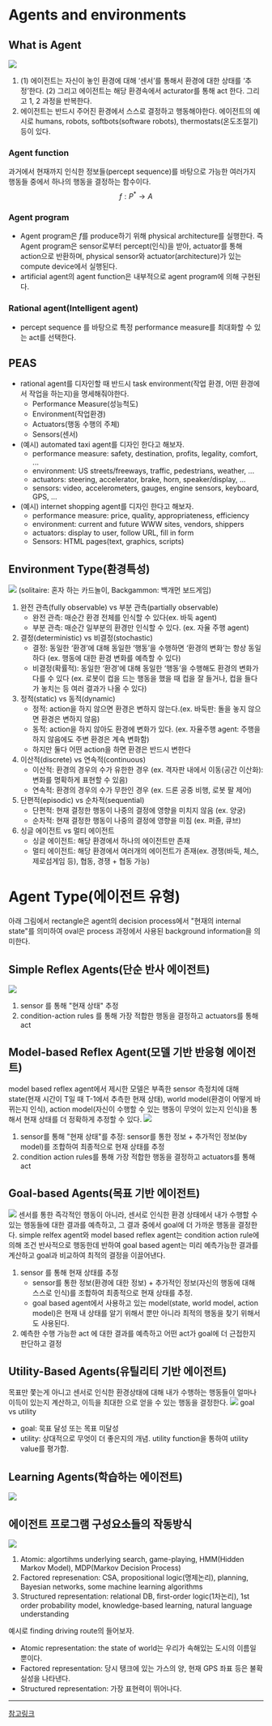 # Agents and environments

## What is Agent
![](images/1.png)
1. (1) 에이전트는 자신이 놓인 환경에 대해 ‘센서’를 통해서 환경에 대한 상태를 ‘추정’한다. (2) 그리고 에이전트는 해당 환경속에서 acturator를 통해 act 한다. 그리고 1, 2 과정을 반복한다.
4. 에이전트는 반드시 주어진 환경에서 스스로 결정하고 행동해야한다. 에이전트의 예시로 humans, robots, softbots(software robots), thermostats(온도조절기) 등이 있다.

### Agent function
과거에서 현재까지 인식한 정보들(percept sequence)를 바탕으로 가능한 여러가지 행동들 중에서 하나의 행동을 결정하는 함수이다.
$$f: P^* \rightarrow A$$

### Agent program
- Agent program은 $f$를 produce하기 위해 physical architecture를 실행한다. 즉 Agent program은 sensor로부터 percept(인식)을 받아, actuator를 통해 action으로 반환하며, physical sensor와 actuator(architecture)가 있는 compute device에서 실행된다. 
- artificial agent의 agent function은 내부적으로 agent program에 의해 구현된다.

### Rational agent(Intelligent agent)
- percept sequence 를 바탕으로 특정 performance measure를 최대화할 수 있는 act를 선택한다.

## PEAS
- rational agent를 디자인할 때 반드시 task environment(작업 환경, 어떤 환경에서 작업을 하는지)을 명세해줘야한다.
  - Performance Measure(성능척도)
  - Environment(작업환경)
  - Actuators(행동 수행의 주체)
  - Sensors(센서)
- (예시) automated taxi agent를 디자인 한다고 해보자.
    - performance measure: safety, destination, profits, legality, comfort, ...
    - environment: US streets/freeways, traffic, pedestrians, weather, ... 
    - actuators: steering, accelerator, brake, horn, speaker/display, ...
    - sensors: video, accelerometers, gauges, engine sensors, keyboard, GPS, ...
- (예시) internet shopping agent를 디자인 한다고 해보자.
    -  performance measure: price, quality, appropriateness, efficiency
    - environment: current and future WWW sites, vendors, shippers
    - actuators: display to user, follow URL, fill in form
    - Sensors: HTML pages(text, graphics, scripts)

## Environment Type(환경특성)
![](images/2.png)
(solitaire: 혼자 하는 카드놀이, Backgammon: 백개먼 보드게임)
1. 완전 관측(fully observable) vs 부분 관측(partially observable)
    - 완전 관측: 매순간 환경 전체를 인식할 수 있다(ex. 바둑 agent)
    - 부분 관측: 매순간 일부분의 환경만 인식할 수 있다. (ex. 자율 주행 agent)
2. 결정(deterministic) vs 비결정(stochastic)
    - 결정: 동일한 ‘환경’에 대해 동일한 ‘행동’을 수행하면 ‘환경의 변화’는 항상 동일하다 (ex. 행동에 대한 환경 변화를 예측할 수 있다)
    - 비결정(확률적): 동일한 ‘환경’에 대해 동일한 ‘행동’을 수행해도 환경의 변화가 다를 수 있다 (ex. 로봇이 컵을 드는 행동을 했을 때 컵을 잘 들거나, 컵을 들다가 놓치는 등 여러 결과가 나올 수 있다)
3. 정적(static) vs 동적(dynamic)
    - 정적: action을 하지 않으면 환경은 변하지 않는다.(ex. 바둑판: 돌을 놓지 않으면 환경은 변하지 않음)
    - 동적: action을 하지 않아도 환경에 변화가 있다. (ex. 자율주행 agent: 주행을 하지 않음에도 주변 환경은 계속 변화함)
    - 하지만 둘다 어떤 action을 하면 환경은 반드시 변한다
4. 이산적(discrete) vs 연속적(continuous)
    - 이산적: 환경의 경우의 수가 유한한 경우 (ex. 격자판 내에서 이동(공간 이산화): 변화를 명확하게 표현할 수 있음)
    - 연속적: 환경의 경우의 수가 무한인 경우 (ex. 드론 공중 비행, 로봇 팔 제어)
5. 단편적(episodic) vs 순차적(sequential)
    - 단편적: 현재 결정한 행동이 나중의 결정에 영향을 미치지 않음 (ex. 양궁)
    - 순차적: 현재 결정한 행동이 나중의 결정에 영향을 미침 (ex. 퍼즐, 큐브)
6. 싱글 에이전트 vs 멀티 에이전트
    - 싱글 에이전트: 해당 환경에서 하나의 에이전트만 존재
    - 멀티 에이전트: 해당 환경에서 여러개의 에이전트가 존재(ex. 경쟁(바둑, 체스, 제로섬게임 등), 협동, 경쟁 + 협동 가능)

# Agent Type(에이전트 유형)
아래 그림에서 rectangle은 agent의 decision process에서 "현재의 internal state"를 의미하여 oval은 process 과정에서 사용된 background information을 의미한다.

## Simple Reflex Agents(단순 반사 에이전트)
![](images/3.png)
  1. sensor 를 통해 "현재 상태" 추정
  2. condition-action rules 를 통해 가장 적합한 행동을 결정하고 actuators를 통해 act

## Model-based Reflex Agent(모델 기반 반응형 에이전트)
model based reflex agent에서 제시한 모델은 부족한 sensor 측정치에 대해 state(현재 시간이 T일 때 T-1에서 추측한 현재 상태), world model(환경이 어떻게 바뀌는지 인식), action model(자신이 수행할 수 있는 행동이 무엇이 있는지 인식)을 통해서 현재 상태를 더 정확하게 추정할 수 있다.
![](images/4.png)
1. sensor를 통해 "현재 상태"를 추정: sensor를 통한 정보 + 추가적인 정보(by model)를 조합하여 최종적으로 현재 상태를 추정
2. condition action rules를 통해 가장 적합한 행동을 결정하고 actuators를 통해 act

## Goal-based Agents(목표 기반 에이전트)
![](images/5.png)
센서를 통한 즉각적인 행동이 아니라, 센서로 인식한 환경 상태에서 내가 수행할 수 있는 행동들에 대한 결과를 예측하고, 그 결과 중에서 goal에 더 가까운 행동을 결정한다. simple relfex agent와 model based reflex agent는 condition action rule에 의해 조건 반사적으로 행동한데 반하여 goal based agent는 미리 예측가능한 결과를 계산하고 goal과 비교하여 최적의 결정을 이끌어낸다.
1. sensor 를 통해 현재 상태를 추정
    - sensor를 통한 정보(환경에 대한 정보) + 추가적인 정보(자신의 행동에 대해 스스로 인식)를 조합하여 최종적으로 현재 상태를 추정.
    - goal based agent에서 사용하고 있는 model(state, world model, action model)은 현재 내 상태를 알기 위해서 뿐만 아니라 최적의 행동을 찾기 위해서도 사용된다.
2. 예측한 수행 가능한 act 에 대한 결과를 예측하고 어떤 act가 goal에 더 근접한지 판단하고 결정

## Utility-Based Agents(유틸리티 기반 에이전트)
목표만 쫓는게 아니고 센서로 인식한 환경상태에 대해 내가 수행하는 행동들이 얼마나 이득이 있는지 계산하고, 이득을 최대한 으로 얻을 수 있는 행동을 결정한다.
![](images/6.png)
goal vs utility
  - goal: 묵표 달성 또는 목표 미달성
  - utility: 상대적으로 무엇이 더 좋은지의 개념. utility function을 통하여 utility value를 평가함.

## Learning Agents(학습하는 에이전트)
![](images/7.png)

## 에이전트 프로그램 구성요소들의 작동방식
![](images/8.png)
1. Atomic: algortihms underlying search, game-playing, HMM(Hidden Markov Model), MDP(Markov Decision Process)
2. Factored represenation: CSA, propositional logic(명제논리), planning, Bayesian networks, some machine learning algorithms
3. Structured representation: relational DB, first-order logic(1차논리), 1st order probability model, knowledge-based learning, natural language understanding

예시로 finding driving route의 들어보자.
- Atomic representation: the state of world는 우리가 속해있는 도시의 이름일 뿐이다.
- Factored representation: 당시 탱크에 있는 가스의 양, 현재 GPS 좌표 등은 불확실성을 나타낸다.
- Structured representation: 가장 표현력이 뛰어나다.
---

[참고링크](https://cs-ssupport.tistory.com/397)